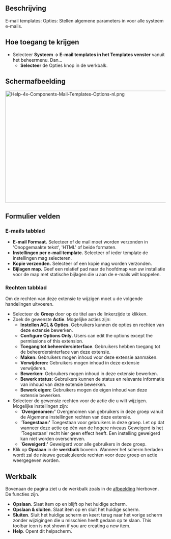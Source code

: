 <!-- Filename: Help4.x:Mail_Templates:_Options / Display title: E-mail templates: Opties -->

## Beschrijving

E-mail templates: Opties: Stellen algemene parameters in voor alle
systeem e-mails.

## Hoe toegang te krijgen

- Selecteer **Systeem **→** E-mail templates in het Templates venster**
  vanuit het beheermenu. Dan...
  - **Selecteer** de Opties knop in de werkbalk.

## Schermafbeelding

<img
src="https://docs.joomla.org/images/thumb/1/1d/Help-4x-Components-Mail-Templates-Options-nl.png/800px-Help-4x-Components-Mail-Templates-Options-nl.png"
decoding="async"
srcset="https://docs.joomla.org/images/1/1d/Help-4x-Components-Mail-Templates-Options-nl.png 1.5x"
data-file-width="1006" data-file-height="441" width="800" height="351"
alt="Help-4x-Components-Mail-Templates-Options-nl.png" />

## Formulier velden

### E-mails tabblad

- **E-mail Formaat.** Selecteer of de mail moet worden verzonden in
  'Onopgemaakte tekst', 'HTML' of beide formaten.
- **Instellingen per e-mail template.** Selecteer of ieder template de
  instellingen mag selecteren.
- **Kopie verzenden.** Selecteer of een kopie mag worden verzonden.
- **Bijlagen map.** Geef een relatief pad naar de hoofdmap van uw
  installatie voor de map met statische bijlagen die u aan de e-mails
  wilt koppelen.

### Rechten tabblad

Om de rechten van deze extensie te wijzigen moet u de volgende
handelingen uitvoeren.

- Selecteer de **Groep** door op de titel aan de linkerzijde te klikken.
- Zoek de gewenste **Actie**. Mogelijke acties zijn:
  - **Instellen ACL & Opties**. Gebruikers kunnen de opties en rechten
    van deze extensie bewerken.
  - **Configure Options Only.** Users can edit the options except the
    permissions of this extension.
  - **Toegang tot beheerdersinterface**. Gebruikers hebben toegang tot
    de beheerdersinterface van deze extensie.
  - **Maken:** Gebruikers mogen inhoud voor deze extensie aanmaken.
  - **Verwijderen:** Gebruikers mogen inhoud in deze extensie
    verwijderen.
  - **Bewerken:** Gebruikers mogen inhoud in deze extensie bewerken.
  - **Bewerk status:** Gebruikers kunnen de status en relevante
    informatie van inhoud van deze extensie bewerken.
  - **Bewerk eigen:** Gebruikers mogen de eigen inhoud van deze extensie
    bewerken.
- Selecteer de gewenste rechten voor de actie die u wilt wijzigen.
  Mogelijke instellingen zijn:
  - '**Overgenomen:'** Overgenomen van gebruikers in deze groep vanuit
    de Algemene instellingen rechten van deze extensie.
  - '**Toegestaan:'** Toegestaan voor gebruikers in deze groep. Let op
    dat wanneer deze actie op één van de hogere niveaus Geweigerd is het
    'Toegestaan' recht hier geen effect heeft. Een instelling geweigerd
    kan niet worden overschreven.
  - '**Geweigerd:'** Geweigerd voor alle gebruikers in deze groep.
- Klik op **Opslaan** in de **werkbalk** bovenin. Wanneer het scherm
  herladen wordt zal de nieuwe gecalculeerde rechten voor deze groep en
  actie weergegeven worden.

## Werkbalk

Bovenaan de pagina ziet u de werkbalk zoals in de
[afbeelding](#Schermafbeelding) hierboven. De functies zijn.

- **Opslaan**. Slaat item op en blijft op het huidige scherm.
- **Opslaan & sluiten**. Slaat item op en sluit het huidige scherm.
- **Sluiten**. Sluit het huidige scherm en keert terug naar het vorige
  scherm zonder wijzigingen die u misschien heeft gedaan op te slaan.
  This toolbar icon is not shown if you are creating a new item.
- **Help**. Opent dit helpscherm.
